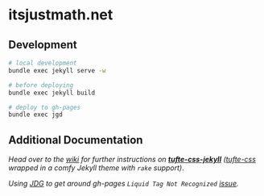 # itsjustmath.net

## Development

```zsh
# local development
bundle exec jekyll serve -w

# before deploying
bundle exec jekyll build

# deploy to gh-pages
bundle exec jgd
```

## Additional Documentation

_Head over to the [wiki](https://github.com/itsjustmath/itsjustmath.net/wiki) for further instructions on **[tufte-css-jekyll](https://github.com/sdruskat/tufte-css-jekyll)** ([tufte-css](https://github.com/edwardtufte/tufte-css) wrapped in a comfy Jekyll theme with `rake` support)_.

_Using [JDG](https://github.com/yegor256/jekyll-github-deploy) to get around gh-pages `Liquid Tag Not Recognized` [issue](https://github.com/clayh53/tufte-jekyll/issues/52)._

